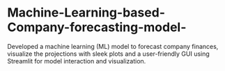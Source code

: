 # Machine-Learning-based-Company-forecasting-model-
Developed a machine learning (ML) model to forecast company finances, visualize the  projections with sleek plots and a user-friendly GUI using Streamlit for model interaction  and visualization.
